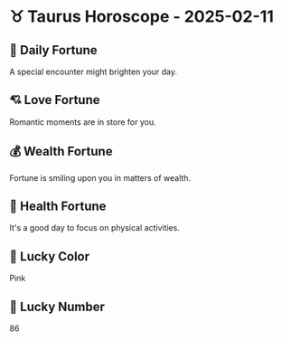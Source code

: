 # ♉ Taurus Horoscope - 2025-02-11

## 🎯 Daily Fortune

A special encounter might brighten your day.

## 💘 Love Fortune

Romantic moments are in store for you.

## 💰 Wealth Fortune

Fortune is smiling upon you in matters of wealth.

## 🌱 Health Fortune

It's a good day to focus on physical activities.

## 🎨 Lucky Color

Pink

## 🔢 Lucky Number

86
